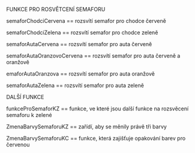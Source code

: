 FUNKCE PRO ROSVĚTCENÍ SEMAFORU

semaforChodciCervena == rozsvítí semafor pro chodce červeně

semaforChodciZelena == rozsvítí semafor pro chodce zeleně

semaforAutaCervena == rozsvítí semafor pro auta červeně

semaforAutaOranzovoCervena == rozsvítí semafor pro auta červeně a oranžově

emaforAutaOranzova == rozsvítí semafor pro auta oranžově

semaforAutaZelena == rozsvítí semafor pro auta zeleně


DALŠÍ FUNKCE

funkceProSemaforKZ == funkce, ve které jsou další funkce na rozsvěcení semaforu k zelené

ZmenaBarvySemaforuKZ == zařídí, aby se měnily právě tři barvy

ZmenaBarvySemaforuKC == funkce, která zajišťuje opakování barev pro červenou